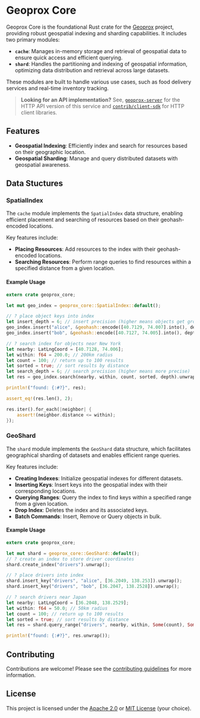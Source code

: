 # Geoprox Core

Geoprox Core is the foundational Rust crate for the [Geoprox](https://github.com/ezrasingh/geoprox/) project, providing robust geospatial indexing and sharding capabilities. It includes two primary modules:

- **`cache`**: Manages in-memory storage and retrieval of geospatial data to ensure quick access and efficient querying.
- **`shard`**: Handles the partitioning and indexing of geospatial information, optimizing data distribution and retrieval across large datasets.

These modules are built to handle various use cases, such as food delivery services and real-time inventory tracking.

> **Looking for an API implementation?** See, [`geoprox-server`](https://crates.io/crates/geoprox-server/) for the HTTP API version of this service and [`contrib/client-sdk`](https://github.com/ezrasingh/geoprox/tree/main/contrib/client-sdk) for HTTP client libraries.

## Features

- **Geospatial Indexing**: Efficiently index and search for resources based on their geographic location.
- **Geospatial Sharding**: Manage and query distributed datasets with geospatial awareness.

## Data Stuctures

### SpatialIndex

The `cache` module implements the `SpatialIndex` data structure, enabling efficient placement and searching of resources based on their geohash-encoded locations.

Key features include:

- **Placing Resources**: Add resources to the index with their geohash-encoded locations.
- **Searching Resources**: Perform range queries to find resources within a specified distance from a given location.

#### Example Usage

```rust
extern crate geoprox_core;

let mut geo_index = geoprox_core::SpatialIndex::default();

// ? place object keys into index
let insert_depth = 6; // insert precision (higher means objects get grouped into bigger regions)
geo_index.insert("alice", &geohash::encode([40.7129, 74.007].into(), depth).unwrap());
geo_index.insert("bob", &geohash::encode([40.7127, 74.005].into(), depth).unwrap());

// ? search index for objects near New York
let nearby: LatLngCoord = [40.7128, 74.006];
let within: f64 = 200.0; // 200km radius
let count = 100; // return up to 100 results
let sorted = true; // sort results by distance
let search_depth = 6; // search precision (higher means more precise)
let res = geo_index.search(nearby, within, count, sorted, depth).unwrap();

println!("found: {:#?}", res);

assert_eq!(res.len(), 2);

res.iter().for_each(|neighbor| {
    assert!(neighbor.distance <= within);
});
```

### GeoShard

The `shard` module implements the `GeoShard` data structure, which facilitates geographical sharding of datasets and enables efficient range queries.

Key features include:

- **Creating Indexes**: Initialize geospatial indexes for different datasets.
- **Inserting Keys**: Insert keys into the geospatial index with their corresponding locations.
- **Querying Ranges**: Query the index to find keys within a specified range from a given location.
- **Drop Index**: Deletes the index and its associated keys.
- **Batch Commands**: Insert, Remove or Query objects in bulk.

#### Example Usage

```rust
extern crate geoprox_core;

let mut shard = geoprox_core::GeoShard::default();
// ? create an index to store driver coordinates
shard.create_index("drivers").unwrap();

// ? place drivers into index
shard.insert_key("drivers", "alice", [36.2049, 138.253]).unwrap();
shard.insert_key("drivers", "bob", [36.2047, 138.2528]).unwrap();

// ? search drivers near Japan
let nearby: LatLngCoord = [36.2048, 138.2529];
let within: f64 = 50.0; // 50km radius
let count = 100; // return up to 100 results
let sorted = true; // sort results by distance
let res = shard.query_range("drivers", nearby, within, Some(count), Some(sorted));

println!("found: {:#?}", res.unwrap());
```

## Contributing

Contributions are welcome! Please see the [contributing guidelines](https://github.com/ezrasingh/geoprox/blob/main/CONTRIBUTING.md) for more information.

## License

This project is licensed under the [Apache 2.0](https://github.com/ezrasingh/geoprox/tree/main/LICENSE-APACHE) or [MIT License](https://github.com/ezrasingh/geoprox/tree/main/LICENSE-MIT) (your choice).
